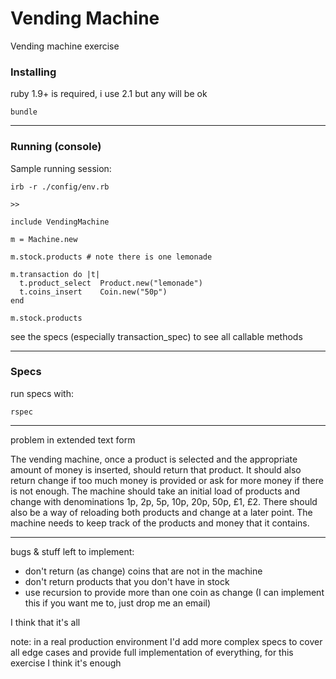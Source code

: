 # Vending Machine

Vending machine exercise

### Installing

ruby 1.9+ is required, i use 2.1 but any will be ok

    bundle

---

### Running (console)

Sample running session:

    irb -r ./config/env.rb
    
    >>

    include VendingMachine
    
    m = Machine.new
    
    m.stock.products # note there is one lemonade
    
    m.transaction do |t|
      t.product_select  Product.new("lemonade")
      t.coins_insert    Coin.new("50p")
    end
    
    m.stock.products
    
    
see the specs (especially transaction_spec) to see all callable methods

---
 
### Specs

run specs with:

    rspec
   
---

problem in extended text form  

The vending machine, once a product is selected and the appropriate amount of money is inserted, should return that product. It should also return change if too much money is provided or ask for more money if there is not enough. The machine should take an initial load of products and change with denominations 1p, 2p, 5p, 10p, 20p, 50p, £1, £2. There should also be a way of reloading both products and change at a later point. The machine needs to keep track of the products and money that it contains.


---

bugs & stuff left to implement:

- don't return (as change) coins that are not in the machine
- don't return products that you don't have in stock
- use recursion to provide more than one coin as change (I can implement this if you want me to, just drop me an email)

I think that it's all

note: in a real production environment I'd add more complex specs to cover all edge cases and provide full implementation of everything, for this exercise I think it's enough